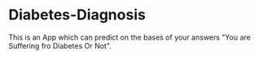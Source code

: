 # Diabetes-Diagnosis
This is an App which can predict on the bases of your answers "You are Suffering fro Diabetes Or Not". 
